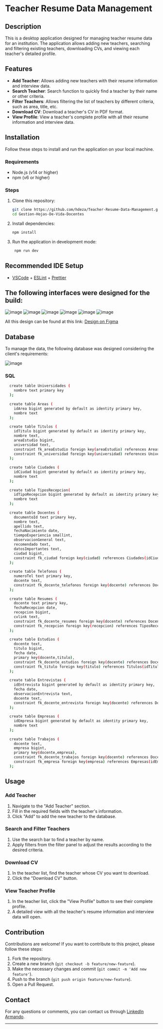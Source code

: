 # Teacher Resume Data Management

## Description

This is a desktop application designed for managing teacher resume data for an institution. The application allows adding new teachers, searching and filtering existing teachers, downloading CVs, and viewing each teacher's detailed profile.

## Features

- **Add Teacher**: Allows adding new teachers with their resume information and interview data.
- **Search Teacher**: Search function to quickly find a teacher by their name or other criteria.
- **Filter Teachers**: Allows filtering the list of teachers by different criteria, such as area, title, etc.
- **Download CV**: Download a teacher's CV in PDF format.
- **View Profile**: View a teacher's complete profile with all their resume information and interview data.

## Installation

Follow these steps to install and run the application on your local machine.

### Requirements

- Node.js (v14 or higher)
- npm (v6 or higher)

### Steps

1. Clone this repository:

    ```bash
    git clone https://github.com/hdeza/Teacher-Resume-Data-Management.git
    cd Gestion-Hojas-De-Vida-Docentes
    ```

2. Install dependencies:

    ```bash
    npm install
    ```

3. Run the application in development mode:

   ```bash
    npm run dev
    ```

## Recommended IDE Setup

- [VSCode](https://code.visualstudio.com/) + [ESLint](https://marketplace.visualstudio.com/items?itemName=dbaeumer.vscode-eslint) + [Prettier](https://marketplace.visualstudio.com/items?itemName=esbenp.prettier-vscode)

## The following interfaces were designed for the build:
![image](https://github.com/user-attachments/assets/aa2b3985-8ac1-4427-9fa8-9cf204620c75)
![image](https://github.com/user-attachments/assets/4f0c0384-9a85-4910-9047-f6ba66ad271a)
![image](https://github.com/user-attachments/assets/b4ad74e5-801f-42a6-b291-55fb4ab9287d)
![image](https://github.com/user-attachments/assets/a624fb05-de43-42bc-ac28-c1c94162299d)
![image](https://github.com/user-attachments/assets/5aa66f7e-85a3-481f-8474-340038ad03f2)
![image](https://github.com/user-attachments/assets/a27b37b8-c3c9-4cbb-b751-9f0a5109999d)

All this design can be found at this link: [Design on Figma](https://www.figma.com/design/y6hNEJjOe1plNS2yGqdtPq/hojas-de-vida?node-id=0-1&t=RRxjzfHIJ5P72Ivf-1)

## Database

To manage the data, the following database was designed considering the client's requirements:

![image](https://github.com/user-attachments/assets/857b4829-6ca2-4617-9c88-167ef375df2d)

### SQL 

  ```bash
    create table Universidades (
      nombre text primary key
    );
    
    create table Areas (
      idArea bigint generated by default as identity primary key,
      nombre text
    );
    
    create table Titulos (
      idTitulo bigint generated by default as identity primary key,
      nombre text,
      areaEstudio bigint,
      universidad text,
      constraint fk_areaEstudio foreign key(areaEstudio) references Areas(idArea),
      constraint fk_universidad foreign key(universidad) references Universidades(nombre)
    );
    
    create table Ciudades (
      idCiudad bigint generated by default as identity primary key,
      nombre text
    );
    
    create table TiposRecepcion(
      idTipoRecepcion bigint generated by default as identity primary key,
      nombre text
    );
    
    create table Docentes (
      documentoId text primary key,
      nombre text,
      apellido text,
      fechaNacimiento date,
      tiempoExperiencia smallint,
      observacionGeneral text,
      recomendado text,
      datosImportantes text,
      ciudad bigint,
      constraint fk_ciudad foreign key(ciudad) references Ciudades(idCiudad) 
    );
    
    create table Telefonos (
      numeroTel text primary key,
      docente text,
      constraint fk_docente_telefonos foreign key(docente) references Docentes(documentoId)
    );
    
    create table Resumes (
      docente text primary key,
      fechaRecepcion date,
      recepcion bigint,
      cvlink text,
      constraint fk_docente_resumes foreign key(docente) references Docentes(documentoId),
      constraint fk_recepcion foreign key(recepcion) references TiposRecepcion(idTipoRecepcion)
    );
    
    create table Estudios (
      docente text,
      titulo bigint,
      fecha date,
      primary key(docente,titulo),
      constraint fk_docente_estudios foreign key(docente) references Docentes(documentoId),
      constraint fk_titulo foreign key(titulo) references Titulos(idTitulo)
    );
    
    create table Entrevistas (
      idEntrevista bigint generated by default as identity primary key,
      fecha date,
      observacionEntrevista text,
      docente text,
      constraint fk_docente_entrevista foreign key(docente) references Docentes(documentoId)
    );
    
    create table Empresas (
      idEmpresa bigint generated by default as identity primary key,
      nombre text
    );
    
    create table Trabajos (
      docente text,
      empresa bigint,
      primary key(docente,empresa),
      constraint fk_docente_trabajos foreign key(docente) references Docentes(documentoId),
      constraint fk_empresa foreign key(empresa) references Empresas(idEmpresa)
    );
  ```

## Usage

### Add Teacher

1. Navigate to the "Add Teacher" section.
2. Fill in the required fields with the teacher's information.
3. Click "Add" to add the new teacher to the database.

### Search and Filter Teachers

1. Use the search bar to find a teacher by name.
2. Apply filters from the filter panel to adjust the results according to the desired criteria.

### Download CV

1. In the teacher list, find the teacher whose CV you want to download.
2. Click the "Download CV" button.

### View Teacher Profile

1. In the teacher list, click the "View Profile" button to see their complete profile.
2. A detailed view with all the teacher's resume information and interview data will open.

## Contribution

Contributions are welcome! If you want to contribute to this project, please follow these steps:

1. Fork the repository.
2. Create a new branch (`git checkout -b feature/new-feature`).
3. Make the necessary changes and commit (`git commit -m 'Add new feature'`).
4. Push to the branch (`git push origin feature/new-feature`).
5. Open a Pull Request.

## Contact

For any questions or comments, you can contact us through [LinkedIn Armando](https://www.linkedin.com/in/armando-hern%C3%A1ndez-9178a7222/).

---
